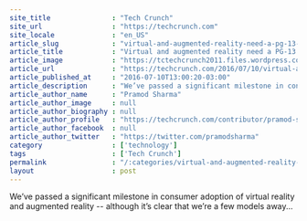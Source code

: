 ```yaml
---
site_title               : "Tech Crunch"
site_url                 : "https://techcrunch.com"
site_locale              : "en_US"
article_slug             : "virtual-and-augmented-reality-need-a-pg-13-moment"
article_title            : "Virtual and augmented reality need a PG-13 moment"
article_image            : "https://tctechcrunch2011.files.wordpress.com/2016/07/gettyimages-529025866.jpg?w=764&h=400&crop=1"
article_url              : "https://techcrunch.com/2016/07/10/virtual-and-augmented-reality-need-a-pg-13-moment/"
article_published_at     : "2016-07-10T13:00:20-03:00"
article_description      : "We’ve passed a significant milestone in consumer adoption of virtual reality and augmented reality -- although it’s clear that we’re a few models away..."
article_author_name      : "Pramod Sharma"
article_author_image     : null
article_author_biography : null
article_author_profile   : "https://techcrunch.com/contributor/pramod-sharma/"
article_author_facebook  : null
article_author_twitter   : "https://twitter.com/pramodsharma"
category                 : ['technology']
tags                     : ['Tech Crunch']
permalink                : "/:categories/virtual-and-augmented-reality-need-a-pg-13-moment/"
layout                   : post
---
```


We’ve passed a significant milestone in consumer adoption of virtual reality and augmented reality -- although it’s clear that we’re a few models away...
